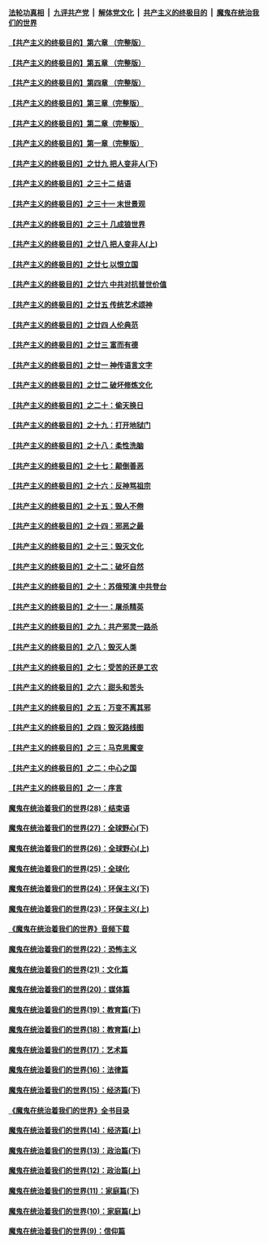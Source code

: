 ####  [法轮功真相](../../../../basic/blob/master/README.md?t=10141713) &nbsp;|&nbsp; [九评共产党](../../../../9ping.md/blob/master/README.md?t=10141713) &nbsp;|&nbsp; [解体党文化](../../../../jtdwh.md/blob/master/README.md?t=10141713)  &nbsp;|&nbsp; [共产主义的终极目的](../../../../gczydzjmd.md/blob/master/README.md?t=10141713) &nbsp;|&nbsp; [魔鬼在统治我们的世界](../../../../mgztzwmdsj.md/blob/master/README.md?t=10141713) 

#### [【共产主义的终极目的】第六章 （完整版）](../pages/nsc422/n11428913.md?t=10141713) 

#### [【共产主义的终极目的】第五章 （完整版）](../pages/nsc422/n11428912.md?t=10141713) 

#### [【共产主义的终极目的】第四章 （完整版）](../pages/nsc422/n11428907.md?t=10141713) 

#### [【共产主义的终极目的】第三章（完整版）](../pages/nsc422/n11428848.md?t=10141713) 

#### [【共产主义的终极目的】第二章（完整版）](../pages/nsc422/n11428831.md?t=10141713) 

#### [【共产主义的终极目的】第一章（完整版）](../pages/nsc422/n11417651.md?t=10141713) 

#### [【共产主义的终极目的】之廿九 把人变非人(下)](../pages/nsc422/n11344140.md?t=10141713) 

#### [【共产主义的终极目的】之三十二 结语](../pages/nsc422/n11360535.md?t=10141713) 

#### [【共产主义的终极目的】之三十一 末世景观](../pages/nsc422/n11351129.md?t=10141713) 

#### [【共产主义的终极目的】之三十 几成狼世界](../pages/nsc422/n11348280.md?t=10141713) 

#### [【共产主义的终极目的】之廿八 把人变非人(上)](../pages/nsc422/n11340492.md?t=10141713) 

#### [【共产主义的终极目的】之廿七 以恨立国](../pages/nsc422/n11336944.md?t=10141713) 

#### [【共产主义的终极目的】之廿六 中共对抗普世价值](../pages/nsc422/n11324785.md?t=10141713) 

#### [【共产主义的终极目的】之廿五 传统艺术颂神](../pages/nsc422/n11296396.md?t=10141713) 

#### [【共产主义的终极目的】之廿四 人伦典范](../pages/nsc422/n11296397.md?t=10141713) 

#### [【共产主义的终极目的】之廿三 富而有德](../pages/nsc422/n11283598.md?t=10141713) 

#### [【共产主义的终极目的】之廿一 神传语言文字](../pages/nsc422/n11263265.md?t=10141713) 

#### [【共产主义的终极目的】之廿二 破坏修炼文化](../pages/nsc422/n11245728.md?t=10141713) 

#### [【共产主义的终极目的】之二十：偷天换日](../pages/nsc422/n11238846.md?t=10141713) 

#### [【共产主义的终极目的】之十九：打开地狱门](../pages/nsc422/n11206376.md?t=10141713) 

#### [【共产主义的终极目的】之十八：柔性洗脑](../pages/nsc422/n11199994.md?t=10141713) 

#### [【共产主义的终极目的】之十七：颠倒善恶](../pages/nsc422/n11179782.md?t=10141713) 

#### [【共产主义的终极目的】之十六：反神骂祖宗](../pages/nsc422/n11166798.md?t=10141713) 

#### [【共产主义的终极目的】之十五：毁人不倦](../pages/nsc422/n11166792.md?t=10141713) 

#### [【共产主义的终极目的】之十四：邪恶之最](../pages/nsc422/n11150249.md?t=10141713) 

#### [【共产主义的终极目的】之十三：毁灭文化](../pages/nsc422/n11135227.md?t=10141713) 

#### [【共产主义的终极目的】之十二：破坏自然](../pages/nsc422/n11135214.md?t=10141713) 

#### [【共产主义的终极目的】之十：苏俄预演 中共登台](../pages/nsc422/n11118424.md?t=10141713) 

#### [【共产主义的终极目的】之十一：屠杀精英](../pages/nsc422/n11118442.md?t=10141713) 

#### [【共产主义的终极目的】之九：共产邪灵一路杀](../pages/nsc422/n11114139.md?t=10141713) 

#### [【共产主义的终极目的】之八：毁灭人类](../pages/nsc422/n11108503.md?t=10141713) 

#### [【共产主义的终极目的】之七：受苦的还是工农](../pages/nsc422/n11101809.md?t=10141713) 

#### [【共产主义的终极目的】之六：甜头和苦头](../pages/nsc422/n11096971.md?t=10141713) 

#### [【共产主义的终极目的】之五：万变不离其邪](../pages/nsc422/n11091285.md?t=10141713) 

#### [【共产主义的终极目的】之四：毁灭路线图](../pages/nsc422/n11086284.md?t=10141713) 

#### [【共产主义的终极目的】之三：马克思魔变](../pages/nsc422/n11061941.md?t=10141713) 

#### [【共产主义的终极目的】之二：中心之国](../pages/nsc422/n11047728.md?t=10141713) 

#### [【共产主义的终极目的】之一：序言](../pages/nsc422/n11086077.md?t=10141713) 

#### [魔鬼在统治着我们的世界(28)：结束语](../pages/nsc422/n10936246.md?t=10141713) 

#### [魔鬼在统治着我们的世界(27)：全球野心(下)](../pages/nsc422/n10928319.md?t=10141713) 

#### [魔鬼在统治着我们的世界(26)：全球野心(上)](../pages/nsc422/n10900318.md?t=10141713) 

#### [魔鬼在统治着我们的世界(25)：全球化](../pages/nsc422/n10788205.md?t=10141713) 

#### [魔鬼在统治着我们的世界(24)：环保主义(下)](../pages/nsc422/n10695307.md?t=10141713) 

#### [魔鬼在统治着我们的世界(23)：环保主义(上)](../pages/nsc422/n10688613.md?t=10141713) 

#### [《魔鬼在统治着我们的世界》音频下载](../pages/nsc422/n10635553.md?t=10141713) 

#### [魔鬼在统治着我们的世界(22)：恐怖主义](../pages/nsc422/n10614727.md?t=10141713) 

#### [魔鬼在统治着我们的世界(21)：文化篇](../pages/nsc422/n10597706.md?t=10141713) 

#### [魔鬼在统治着我们的世界(20)：媒体篇](../pages/nsc422/n10586579.md?t=10141713) 

#### [魔鬼在统治着我们的世界(19)：教育篇(下)](../pages/nsc422/n10564808.md?t=10141713) 

#### [魔鬼在统治着我们的世界(18)：教育篇(上)](../pages/nsc422/n10526970.md?t=10141713) 

#### [魔鬼在统治着我们的世界(17)：艺术篇](../pages/nsc422/n10499093.md?t=10141713) 

#### [魔鬼在统治着我们的世界(16)：法律篇](../pages/nsc422/n10485969.md?t=10141713) 

#### [魔鬼在统治着我们的世界(15)：经济篇(下)](../pages/nsc422/n10469975.md?t=10141713) 

#### [《魔鬼在统治着我们的世界》全书目录](../pages/nsc422/n10464261.md?t=10141713) 

#### [魔鬼在统治着我们的世界(14)：经济篇(上)](../pages/nsc422/n10457370.md?t=10141713) 

#### [魔鬼在统治着我们的世界(13)：政治篇(下)](../pages/nsc422/n10448270.md?t=10141713) 

#### [魔鬼在统治着我们的世界(12)：政治篇(上)](../pages/nsc422/n10444576.md?t=10141713) 

#### [魔鬼在统治着我们的世界(11)：家庭篇(下)](../pages/nsc422/n10440961.md?t=10141713) 

#### [魔鬼在统治着我们的世界(10)：家庭篇(上)](../pages/nsc422/n10435448.md?t=10141713) 

#### [魔鬼在统治着我们的世界(9)：信仰篇](../pages/nsc422/n10432159.md?t=10141713) 

